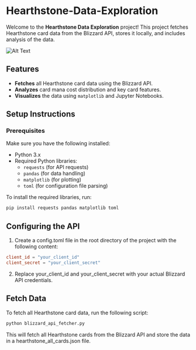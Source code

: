 # Hearthstone-Data-Exploration

Welcome to the **Hearthstone Data Exploration** project! This project fetches Hearthstone card data from the Blizzard API, stores it locally, and includes analysis of the data.

![Alt Text](https://media1.giphy.com/media/v1.Y2lkPTc5MGI3NjExcDZyN2p1cWl4b3Ayc215N3pybDZtOGgwYTI4a2JsenV0emxucWVnaCZlcD12MV9pbnRlcm5hbF9naWZfYnlfaWQmY3Q9Zw/3LJ50bojhw9Lc9UJqA/giphy.webp)

## Features

- **Fetches** all Hearthstone card data using the Blizzard API.
- **Analyzes** card mana cost distribution and key card features.
- **Visualizes** the data using `matplotlib` and Jupyter Notebooks.

## Setup Instructions

### Prerequisites
Make sure you have the following installed:

- Python 3.x
- Required Python libraries:
  - `requests` (for API requests)
  - `pandas` (for data handling)
  - `matplotlib` (for plotting)
  - `toml` (for configuration file parsing)

To install the required libraries, run:

```bash
pip install requests pandas matplotlib toml
```
## Configuring the API

1. Create a config.toml file in the root directory of the project with the following content:

```toml
client_id = "your_client_id"
client_secret = "your_client_secret"
``` 
2. Replace your_client_id and your_client_secret with your actual Blizzard API credentials.

## Fetch Data

To fetch all Hearthstone card data, run the following script:

```bash
python blizzard_api_fetcher.py
``` 

This will fetch all Hearthstone cards from the Blizzard API and store the data in a hearthstone_all_cards.json file.

